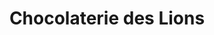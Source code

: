 ---
title: "Chocolaterie des Lions"
url: /le-pre-saint-gervais/chocolaterie-des-lions/
shop: Schokolade
---